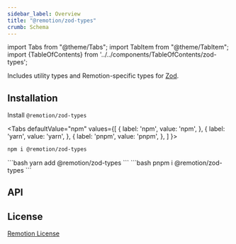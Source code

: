 ```yaml
---
sidebar_label: Overview
title: "@remotion/zod-types"
crumb: Schema
---
```


import Tabs from "@theme/Tabs";
import TabItem from "@theme/TabItem";
import {TableOfContents} from '../../components/TableOfContents/zod-types';

Includes utility types and Remotion-specific types for [Zod](https://github.com/colinhacks/zod).

## Installation

Install `@remotion/zod-types`

<Tabs defaultValue="npm" values={[
{ label: 'npm', value: 'npm', },
{ label: 'yarn', value: 'yarn', },
{ label: 'pnpm', value: 'pnpm', },
]
}>
<TabItem value="npm">

```bash
npm i @remotion/zod-types
```

</TabItem>
<TabItem value="yarn">
```bash
yarn add @remotion/zod-types
```
</TabItem>
<TabItem value="pnpm">
```bash
pnpm i @remotion/zod-types
```
</TabItem>
</Tabs>

## API

<TableOfContents />

## License

[Remotion License](https://remotion.dev/license)
